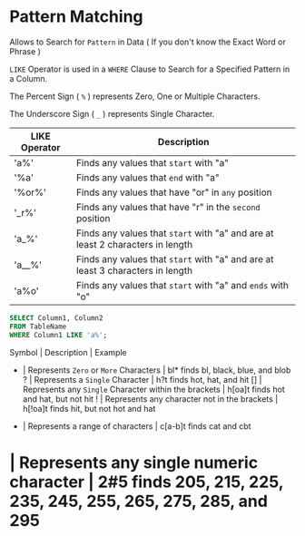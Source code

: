 # Pattern Matching

Allows to Search for `Pattern` in Data ( If you don't know the Exact Word or Phrase )

`LIKE` Operator is used in a `WHERE` Clause to Search for a Specified Pattern in a Column.

The Percent Sign ( `%` ) represents Zero, One or Multiple Characters.

The Underscore Sign ( `_` ) represents Single Character.

LIKE Operator |	Description
--- | ---
'a%' |	Finds any values that `start` with "a"
'%a'	| Finds any values that `end` with "a"
'%or%' |	Finds any values that have "or" in `any` position
'\_r%'	| Finds any values that have "r" in the `second` position
'a_%'	| Finds any values that `start` with "a" and are at least 2 characters in length
'a__%' |	Finds any values that `start` with "a" and are at least 3 characters in length
'a%o' | Finds any values that `start` with "a" and `ends` with "o"

```SQL
SELECT Column1, Column2
FROM TableName
WHERE Column1 LIKE 'a%';
```
Symbol | Description |	Example
* |	Represents `Zero` or `More` Characters | bl* finds bl, black, blue, and blob
? |	Represents a `Single` Character |	h?t finds hot, hat, and hit
\[] |	Represents any `Single` Character within the brackets |	h\[oa]t finds hot and hat, but not hit
! |	Represents any character not in the brackets | h\[!oa]t finds hit, but not hot and hat
-	| Represents a range of characters | c\[a-b]t finds cat and cbt
#	| Represents any single numeric character |	2#5 finds 205, 215, 225, 235, 245, 255, 265, 275, 285, and 295
